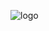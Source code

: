 ![logo](https://github.com/Grupo-AGES/Sprint2-Clima/assets/112987626/63d14007-c52a-4e7b-a84e-620a8602bd36)
